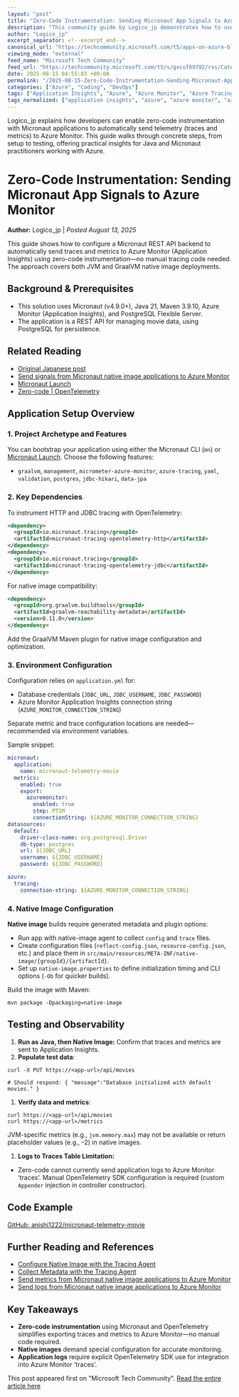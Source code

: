 ```yaml
---
layout: "post"
title: "Zero-Code Instrumentation: Sending Micronaut App Signals to Azure Monitor"
description: "This community guide by Logico_jp demonstrates how to use zero-code instrumentation to send traces and metrics from Micronaut REST API applications to Azure Monitor (Application Insights). It covers prerequisite setup, dependencies, Maven and GraalVM configuration, environment variables, and testing, providing a hands-on walkthrough for Java developers integrating observability with Microsoft Azure."
author: "Logico_jp"
excerpt_separator: <!--excerpt_end-->
canonical_url: "https://techcommunity.microsoft.com/t5/apps-on-azure-blog/send-signals-from-micronaut-applications-to-azure-monitor/ba-p/4443884"
viewing_mode: "external"
feed_name: "Microsoft Tech Community"
feed_url: "https://techcommunity.microsoft.com/t5/s/gxcuf89792/rss/Category?category.id=Azure"
date: 2025-08-15 04:55:03 +00:00
permalink: "/2025-08-15-Zero-Code-Instrumentation-Sending-Micronaut-App-Signals-to-Azure-Monitor.html"
categories: ["Azure", "Coding", "DevOps"]
tags: ["Application Insights", "Azure", "Azure Monitor", "Azure Tracing", "Cloud Observability", "Coding", "Community", "Data JPA", "DevOps", "GraalVM", "Java", "Maven", "Metrics", "Micrometer Azure Monitor", "Micronaut", "Native Image", "Native Image.properties", "OpenTelemetry", "PostgreSQL", "REST API", "Telemetry", "Tracing", "Zero Code Instrumentation"]
tags_normalized: ["application insights", "azure", "azure monitor", "azure tracing", "cloud observability", "coding", "community", "data jpa", "devops", "graalvm", "java", "maven", "metrics", "micrometer azure monitor", "micronaut", "native image", "native image dot properties", "opentelemetry", "postgresql", "rest api", "telemetry", "tracing", "zero code instrumentation"]
---
```


Logico_jp explains how developers can enable zero-code instrumentation with Micronaut applications to automatically send telemetry (traces and metrics) to Azure Monitor. This guide walks through concrete steps, from setup to testing, offering practical insights for Java and Micronaut practitioners working with Azure.<!--excerpt_end-->

# Zero-Code Instrumentation: Sending Micronaut App Signals to Azure Monitor

**Author:** Logico_jp | *Posted August 13, 2025*

This guide shows how to configure a Micronaut REST API backend to automatically send traces and metrics to Azure Monitor (Application Insights) using zero-code instrumentation—no manual tracing code needed. The approach covers both JVM and GraalVM native image deployments.

## Background & Prerequisites

- This solution uses Micronaut (v4.9.0+), Java 21, Maven 3.9.10, Azure Monitor (Application Insights), and PostgreSQL Flexible Server.
- The application is a REST API for managing movie data, using PostgreSQL for persistence.

## Related Reading

- [Original Japanese post](https://logico-jp.dev/2025/08/13/use-zero-code-instrumentation-to-send-traces-and-metrics-from-a-micronaut-application-to-azure-monitor/)
- [Send signals from Micronaut native image applications to Azure Monitor](https://techcommunity.microsoft.com/blog/appsonazureblog/send-signals-from-micronaut-native-image-applications-to-azure-monitor/4443735)
- [Micronaut Launch](https://micronaut.io/launch/)
- [Zero-code | OpenTelemetry](https://opentelemetry.io/docs/concepts/instrumentation/zero-code/)

## Application Setup Overview

### 1. Project Archetype and Features

You can bootstrap your application using either the Micronaut CLI (`mn`) or [Micronaut Launch](https://micronaut.io/launch/). Choose the following features:

- `graalvm`, `management`, `micrometer-azure-monitor`, `azure-tracing`, `yaml`, `validation`, `postgres`, `jdbc-hikari`, `data-jpa`

### 2. Key Dependencies

To instrument HTTP and JDBC tracing with OpenTelemetry:

```xml
<dependency>
  <groupId>io.micronaut.tracing</groupId>
  <artifactId>micronaut-tracing-opentelemetry-http</artifactId>
</dependency>
<dependency>
  <groupId>io.micronaut.tracing</groupId>
  <artifactId>micronaut-tracing-opentelemetry-jdbc</artifactId>
</dependency>
```

For native image compatibility:

```xml
<dependency>
  <groupId>org.graalvm.buildtools</groupId>
  <artifactId>graalvm-reachability-metadata</artifactId>
  <version>0.11.0</version>
</dependency>
```

Add the GraalVM Maven plugin for native image configuration and optimization.

### 3. Environment Configuration

Configuration relies on `application.yml` for:

- Database credentials (`JDBC_URL`, `JDBC_USERNAME`, `JDBC_PASSWORD`)
- Azure Monitor Application Insights connection string (`AZURE_MONITOR_CONNECTION_STRING`)

Separate metric and trace configuration locations are needed—recommended via environment variables.

Sample snippet:

```yaml
micronaut:
  application:
    name: micronaut-telemetry-movie
  metrics:
    enabled: true
    export:
      azuremonitor:
        enabled: true
        step: PT1M
        connectionString: ${AZURE_MONITOR_CONNECTION_STRING}
datasources:
  default:
    driver-class-name: org.postgresql.Driver
    db-type: postgres
    url: ${JDBC_URL}
    username: ${JDBC_USERNAME}
    password: ${JDBC_PASSWORD}

azure:
  tracing:
    connection-string: ${AZURE_MONITOR_CONNECTION_STRING}
```

### 4. Native Image Configuration

**Native image** builds require generated metadata and plugin options:

- Run app with native-image agent to collect `config` and `trace` files.
- Create configuration files (`reflect-config.json`, `resource-config.json`, etc.) and place them in `src/main/resources/META-INF/native-image/{groupId}/{artifactId}`.
- Set up `native-image.properties` to define initialization timing and CLI options (`-Ob` for quicker builds).

Build the image with Maven:

```shell
mvn package -Dpackaging=native-image
```

## Testing and Observability

1. **Run as Java, then Native Image:** Confirm that traces and metrics are sent to Application Insights.
2. **Populate test data**:

```shell
curl -X PUT https://<app-url>/api/movies

# Should respond: { "message":"Database initialized with default movies." }
```

1. **Verify data and metrics**:

```shell
curl https://<app-url>/api/movies
curl https://<app-url>/metrics
```

JVM-specific metrics (e.g., `jvm.memory.max`) may not be available or return placeholder values (e.g., -2) in native images.

1. **Logs to Traces Table Limitation:**
- Zero-code cannot currently send application logs to Azure Monitor ‘traces’. Manual OpenTelemetry SDK configuration is required (custom `Appender` injection in controller constructor).

## Code Example

[GitHub: anishi1222/micronaut-telemetry-movie](https://github.com/anishi1222/micronaut-telemetry-movie)

## Further Reading and References

- [Configure Native Image with the Tracing Agent](https://www.graalvm.org/latest/reference-manual/native-image/guides/configure-with-tracing-agent/)
- [Collect Metadata with the Tracing Agent](https://www.graalvm.org/latest/reference-manual/native-image/metadata/AutomaticMetadataCollection/)
- [Send metrics from Micronaut native image applications to Azure Monitor](https://techcommunity.microsoft.com/blog/appsonazureblog/send-metrics-from-micronaut-native-image-applications-to-azure-monitor/4443763)
- [Send logs from Micronaut native image applications to Azure Monitor](https://techcommunity.microsoft.com/blog/appsonazureblog/send-logs-from-micronaut-native-image-applications-to-azure-monitor/4443867)

## Key Takeaways

- **Zero-code instrumentation** using Micronaut and OpenTelemetry simplifies exporting traces and metrics to Azure Monitor—no manual code required.
- **Native images** demand special configuration for accurate monitoring.
- **Application logs** require explicit OpenTelemetry SDK use for integration into Azure Monitor ‘traces’.

This post appeared first on "Microsoft Tech Community". [Read the entire article here](https://techcommunity.microsoft.com/t5/apps-on-azure-blog/send-signals-from-micronaut-applications-to-azure-monitor/ba-p/4443884)
